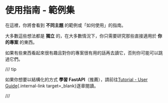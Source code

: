 # 使用指南 - 範例集

在這裡，你將會看到 **不同主題** 的範例或「如何使用」的指南。

大多數這些想法都是 **獨立** 的，在大多數情況下，你只需要研究那些直接適用於 **你的專案** 的東西。

如果有些東西看起來很有趣且對你的專案很有用的話再去讀它，否則你可能可以跳過它們。

/// tip

如果你想要以結構化的方式 **學習 FastAPI**（推薦），請前往[Tutorial - User Guide](../tutorial/index.md){.internal-link target=_blank}逐章閱讀。

///
